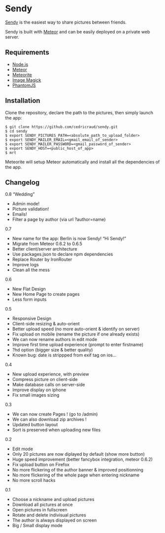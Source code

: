 # Sendy

[Sendy](http://sendy.io:2013) is the easiest way to share pictures between friends.

Sendy is built with [Meteor](http://www.meteor.com) and can be easily deployed on a private web server.

## Requirements

- [Node.js](http://nodejs.org)
- [Meteor](https://www.meteor)
- [Meteorite](https://github.com/oortcloud/meteorite)
- [Image Magick](http://www.imagemagick.org)
- [PhantomJS](http://phantomjs.org)

## Installation

Clone the repository, declare the path to the pictures, then simply launch the app:

```
$ git clone https://github.com/cedricraud/sendy.git
$ cd sendy
$ export SENDY_PICTURES_PATH=<absolute_path_to_upload_folder>
$ export SENDY_MAILER_EMAIL=<gmail_email_of_sender>
$ export SENDY_MAILER_PASSWORD=<gmail_password_of_sender>
$ export SENDY_HOST=<public_host_of_app>
$ mrt
```

Meteorite will setup Meteor automatically and install all the dependencies of the app.

## Changelog

0.8 “Wedding”

* Admin mode!
* Picture validation!
* Emails!
* Filter a page by author (via url ?author=name)

0.7

* New name for the app: Berlin is now Sendy! “Hi Sendy!”
* Migrate from Meteor 0.6.2 to 0.6.5
* Better client/server architecture
* Use packages.json to declare npm dependencies
* Replace Router by IronRouter
* Improve logs
* Clean all the mess

0.6

* New Flat Design
* New Home Page to create pages
* Less form inputs

0.5

* Responsive Design
* Client-side resizing & auto-orient
* Better upload speed (no more auto-orient & identify on server)
* Fix upload on mobile (rename the picture if one already exists)
* We can now rename authors in edit mode
* Improve first time upload experience (prompt to enter firstname)
* ?hd option (bigger size & better quality)
* Known bug: date is strippped from exif tag on ios...

0.4

* New upload experience, with preview
* Compress picture on client-side
* Make database calls on server-side
* Improve display on iphone
* Fix small images sizing

0.3

* We can now create Pages ! (go to /admin)
* We can also download zip archives !
* Updated button layout
* Sort is preserved when uploading new files

0.2

* Edit mode
* Only 20 pictures are now diplayed by default (show more button)
* Huge speed improvement (better fancybox integration, meteor 0.6.2)
* Fix upload button on Firefox
* No more flickering of the author banner & improved positionning
* No more flickering of the whole page when entering nickname
* No more scroll hacks

0.1

* Choose a nickname and upload pictures
* Download all pictures at once
* Open pictures in fullscreen
* Rotate and delete indivisual pictures
* The author is always displayed on screen
* Big / Small display mode
